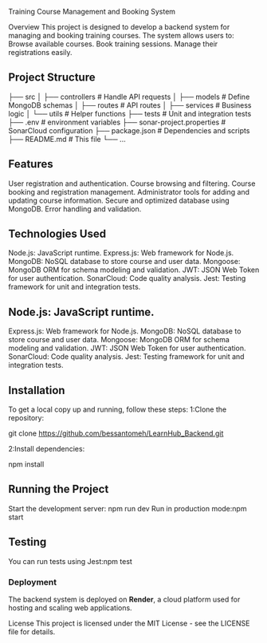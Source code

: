 Training Course Management and Booking System

Overview
This project is designed to develop a backend system for managing and booking training courses. The system allows users to:
Browse available courses.
Book training sessions.
Manage their registrations easily.

## Project Structure
├── src
│   ├── controllers      # Handle API requests
│   ├── models           # Define MongoDB schemas
│   ├── routes           # API routes
│   ├── services         # Business logic
│   └── utils            # Helper functions
├── tests                # Unit and integration tests
├── .env                 # environment variables
├── sonar-project.properties # SonarCloud configuration
├── package.json         # Dependencies and scripts
├── README.md            # This file
└── ...

## Features
User registration and authentication.
Course browsing and filtering.
Course booking and registration management.
Administrator tools for adding and updating course information.
Secure and optimized database using MongoDB.
Error handling and validation.

## Technologies Used
Node.js: JavaScript runtime.
Express.js: Web framework for Node.js.
MongoDB: NoSQL database to store course and user data.
Mongoose: MongoDB ORM for schema modeling and validation.
JWT: JSON Web Token for user authentication.
SonarCloud: Code quality analysis.
Jest: Testing framework for unit and integration tests.

## Node.js: JavaScript runtime.
Express.js: Web framework for Node.js.
MongoDB: NoSQL database to store course and user data.
Mongoose: MongoDB ORM for schema modeling and validation.
JWT: JSON Web Token for user authentication.
SonarCloud: Code quality analysis.
Jest: Testing framework for unit and integration tests.

## Installation
To get a local copy up and running, follow these steps:
1:Clone the repository:

git clone https://github.com/bessantomeh/LearnHub_Backend.git

2:Install dependencies:

npm install

## Running the Project
Start the development server: npm run dev
Run in production mode:npm start

## Testing
You can run tests using Jest:npm test


### Deployment
The backend system is deployed on **Render**, a cloud platform used for hosting and scaling web applications.

License
This project is licensed under the MIT License - see the LICENSE file for details.



